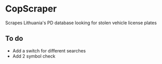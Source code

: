 # CopScraper
Scrapes Lithuania's PD database looking for stolen vehicle license plates

## To do

* Add a switch for different searches
* Add 2 symbol check